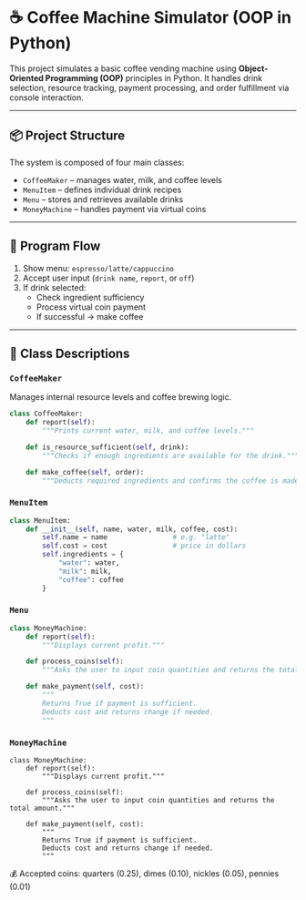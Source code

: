 # ☕ Coffee Machine Simulator (OOP in Python)

This project simulates a basic coffee vending machine using **Object-Oriented Programming (OOP)** principles in Python. It handles drink selection, resource tracking, payment processing, and order fulfillment via console interaction.

---

## 📦 Project Structure

The system is composed of four main classes:

- `CoffeeMaker` – manages water, milk, and coffee levels
- `MenuItem` – defines individual drink recipes
- `Menu` – stores and retrieves available drinks
- `MoneyMachine` – handles payment via virtual coins

---

## 🧠 Program Flow

1. Show menu: `espresso/latte/cappuccino`
2. Accept user input (`drink name`, `report`, or `off`)
3. If drink selected:
   - Check ingredient sufficiency
   - Process virtual coin payment
   - If successful → make coffee

---

## 🧰 Class Descriptions

### `CoffeeMaker`
Manages internal resource levels and coffee brewing logic.

```python
class CoffeeMaker:
    def report(self):
        """Prints current water, milk, and coffee levels."""

    def is_resource_sufficient(self, drink):
        """Checks if enough ingredients are available for the drink."""

    def make_coffee(self, order):
        """Deducts required ingredients and confirms the coffee is made."""
```
### `MenuItem`

```python
class MenuItem:
    def __init__(self, name, water, milk, coffee, cost):
        self.name = name                # e.g. "latte"
        self.cost = cost                # price in dollars
        self.ingredients = {
            "water": water,
            "milk": milk,
            "coffee": coffee
        }
```

### `Menu`

```python
class MoneyMachine:
    def report(self):
        """Displays current profit."""

    def process_coins(self):
        """Asks the user to input coin quantities and returns the total amount."""

    def make_payment(self, cost):
        """
        Returns True if payment is sufficient.
        Deducts cost and returns change if needed.
        """
```

### `MoneyMachine`

```
class MoneyMachine:
    def report(self):
        """Displays current profit."""

    def process_coins(self):
        """Asks the user to input coin quantities and returns the total amount."""

    def make_payment(self, cost):
        """
        Returns True if payment is sufficient.
        Deducts cost and returns change if needed.
        """
```

💰 Accepted coins: quarters (0.25), dimes (0.10), nickles (0.05), pennies (0.01)


